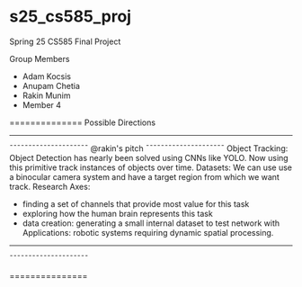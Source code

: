 
# s25_cs585_proj
Spring 25 CS585 Final Project


Group Members
- Adam Kocsis
- Anupam Chetia 
- Rakin Munim
- Member 4

==============
Possible Directions 
__________________
¯¯¯¯¯¯¯¯¯¯¯¯¯¯¯¯¯¯¯¯¯
@rakin's pitch
¯¯¯¯¯¯¯¯¯¯¯¯¯¯¯¯¯¯¯¯¯
Object Tracking: Object Detection has nearly been solved using CNNs like YOLO. Now using this primitive track instances of objects over time.
Datasets: We can use use a binocular camera system and have a target region from which we want track. 
Research Axes: 
- finding a  set of channels that provide most value for this task
- exploring how the human brain represents this task
- data creation: generating a small internal dataset to test network with
Applications: robotic systems requiring dynamic spatial processing. 
__________________
¯¯¯¯¯¯¯¯¯¯¯¯¯¯¯¯¯¯¯¯¯





===============
